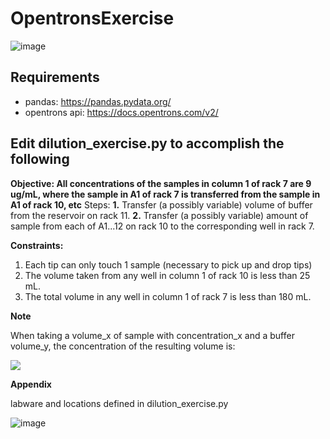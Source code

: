 # OpentronsExercise
![image](https://user-images.githubusercontent.com/25331992/167935108-5e467555-71b7-4dcc-a207-43f5320f864b.png)

## Requirements

- pandas: https://pandas.pydata.org/
- opentrons api: https://docs.opentrons.com/v2/

## Edit dilution_exercise.py to accomplish the following
**Objective: All concentrations of the samples in column 1 of rack 7 are 9 ug/mL, where the sample in A1 of rack 7 is transferred from the sample in A1 of rack 10, etc**
Steps:
**1.** Transfer (a possibly variable) volume of buffer from the reservoir on rack 11.
**2.** Transfer (a possibly variable) amount of sample from each of A1...12 on rack 10 to the corresponding well in rack 7.

**Constraints:**
1. Each tip can only touch 1 sample (necessary to pick up and drop tips)
2. The volume taken from any well in column 1 of rack 10 is less than 25 mL.
3. The total volume in any well in column 1 of rack 7 is less than 180 mL.

**Note**

When taking a volume_x of sample with concentration_x and a buffer volume_y, the concentration of the resulting volume is:

<img src="https://render.githubusercontent.com/render/math?math=\mathrm{concentration}_z = \mathrm{concentration}_x\times\frac{\mathrm{volume}_x}{\mathrm{volume}_x \mathrm{+} \mathrm{volume}_y}">


**Appendix**

labware and locations defined in dilution_exercise.py

![image](https://user-images.githubusercontent.com/25331992/167941364-2682cd35-5af5-4309-b6af-4a8045e976ae.png)
